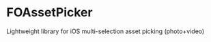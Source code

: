 FOAssetPicker
=============

Lightweight library for iOS multi-selection asset picking (photo+video)
